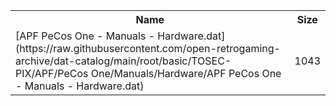 <table>
<tr><th>Name</th><th>Size</th></tr>
<tr><td>
[APF PeCos One - Manuals - Hardware.dat](https://raw.githubusercontent.com/open-retrogaming-archive/dat-catalog/main/root/basic/TOSEC-PIX/APF/PeCos One/Manuals/Hardware/APF PeCos One - Manuals - Hardware.dat)
</td><td>1043</td></tr>
</table>

